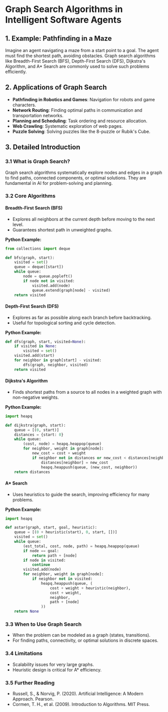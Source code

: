 # Graph Search Algorithms in Intelligent Software Agents

## 1. Example: Pathfinding in a Maze

Imagine an agent navigating a maze from a start point to a goal. The agent must find the shortest path, avoiding obstacles. Graph search algorithms like Breadth-First Search (BFS), Depth-First Search (DFS), Dijkstra's Algorithm, and A* Search are commonly used to solve such problems efficiently.

## 2. Applications of Graph Search

- **Pathfinding in Robotics and Games**: Navigation for robots and game characters.
- **Network Routing**: Finding optimal paths in communication and transportation networks.
- **Planning and Scheduling**: Task ordering and resource allocation.
- **Web Crawling**: Systematic exploration of web pages.
- **Puzzle Solving**: Solving puzzles like the 8-puzzle or Rubik's Cube.

## 3. Detailed Introduction

### 3.1 What is Graph Search?

Graph search algorithms systematically explore nodes and edges in a graph to find paths, connected components, or optimal solutions. They are fundamental in AI for problem-solving and planning.

### 3.2 Core Algorithms

#### Breadth-First Search (BFS)
- Explores all neighbors at the current depth before moving to the next level.
- Guarantees shortest path in unweighted graphs.

**Python Example:**
```python
from collections import deque

def bfs(graph, start):
    visited = set()
    queue = deque([start])
    while queue:
        node = queue.popleft()
        if node not in visited:
            visited.add(node)
            queue.extend(graph[node] - visited)
    return visited
```

#### Depth-First Search (DFS)
- Explores as far as possible along each branch before backtracking.
- Useful for topological sorting and cycle detection.

**Python Example:**
```python
def dfs(graph, start, visited=None):
    if visited is None:
        visited = set()
    visited.add(start)
    for neighbor in graph[start] - visited:
        dfs(graph, neighbor, visited)
    return visited
```

#### Dijkstra's Algorithm
- Finds shortest paths from a source to all nodes in a weighted graph with non-negative weights.

**Python Example:**
```python
import heapq

def dijkstra(graph, start):
    queue = [(0, start)]
    distances = {start: 0}
    while queue:
        (cost, node) = heapq.heappop(queue)
        for neighbor, weight in graph[node]:
            new_cost = cost + weight
            if neighbor not in distances or new_cost < distances[neighbor]:
                distances[neighbor] = new_cost
                heapq.heappush(queue, (new_cost, neighbor))
    return distances
```

#### A* Search
- Uses heuristics to guide the search, improving efficiency for many problems.

**Python Example:**
```python
import heapq

def astar(graph, start, goal, heuristic):
    queue = [(0 + heuristic(start), 0, start, [])]
    visited = set()
    while queue:
        (est_total, cost, node, path) = heapq.heappop(queue)
        if node == goal:
            return path + [node]
        if node in visited:
            continue
        visited.add(node)
        for neighbor, weight in graph[node]:
            if neighbor not in visited:
                heapq.heappush(queue, (
                    cost + weight + heuristic(neighbor),
                    cost + weight,
                    neighbor,
                    path + [node]
                ))
    return None
```

### 3.3 When to Use Graph Search
- When the problem can be modeled as a graph (states, transitions).
- For finding paths, connectivity, or optimal solutions in discrete spaces.

### 3.4 Limitations
- Scalability issues for very large graphs.
- Heuristic design is critical for A* efficiency.

### 3.5 Further Reading
- Russell, S., & Norvig, P. (2020). Artificial Intelligence: A Modern Approach. Pearson.
- Cormen, T. H., et al. (2009). Introduction to Algorithms. MIT Press. 